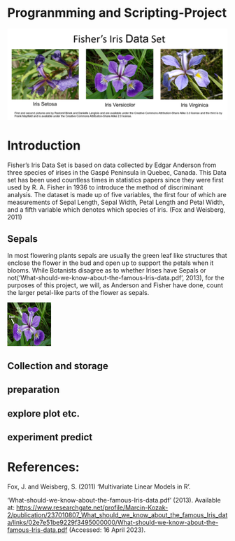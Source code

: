 # Progranmming and Scripting-Project

![](https://github.com/decvfox/pands-project/blob/main/Banner.png)

# Introduction
Fisher’s Iris Data Set is based on data collected by Edgar Anderson from three species of irises in the Gaspé Peninsula in Quebec, Canada. This Data set has been used countless times in statistics papers since they were first used by R. A. Fisher in 1936 to introduce the method of discriminant analysis. The dataset is made up of five variables, the first four of which are measurements of Sepal Length, Sepal Width, Petal Length and Petal Width, and a fifth variable which denotes which species of iris. (Fox and Weisberg, 2011) 
## Sepals
In most flowering plants sepals are usually the green leaf like structures that enclose the flower in the bud and open up to support the petals when it blooms. While Botanists disagree as to whether Irises have Sepals or not(‘What-should-we-know-about-the-famous-Iris-data.pdf’, 2013), for the purposes of this project, we will, as Anderson and Fisher have done, count the larger petal-like parts of the flower as sepals.

<img src="https://github.com/decvfox/pands-project/blob/main/Sepal-Petal.png" width="100" height="100">

## Collection and storage



## preparation



## explore plot etc.



## experiment predict

# References:

Fox, J. and Weisberg, S. (2011) ‘Multivariate Linear Models in R’.

‘What-should-we-know-about-the-famous-Iris-data.pdf’ (2013). Available at: https://www.researchgate.net/profile/Marcin-Kozak-2/publication/237010807_What_should_we_know_about_the_famous_Iris_data/links/02e7e51be9229f3495000000/What-should-we-know-about-the-famous-Iris-data.pdf (Accessed: 16 April 2023).

